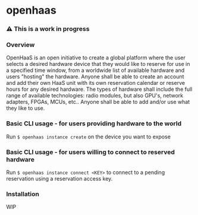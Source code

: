 # openhaas
### ⚠️ This is a work in progress

### Overview
OpenHaaS is an open initiative to create a global platform where the user selects a desired hardware device that they would like to reserve for use in a specified time window, from a worldwide list of available hardware and users "hosting" the hardware. 
Anyone shall be able to create an account and add their own HaaS unit with its own reservation calendar or reserve hours for any desired hardware. The types of hardware shall include the full range of available technologies: radio modules, but also GPU's, network adapters, FPGAs, MCUs, etc.. Anyone shall be able to add and/or use what they like to use.

### Basic CLI usage - for users providing hardware to the world
Run `$ openhaas instance create` on the device you want to expose

### Basic CLI usage - for users willing to connect to reserved hardware
Run `$ openhaas instance connect <KEY>` to connect to a pending reservation using a reservation access key.

### Installation
WIP

